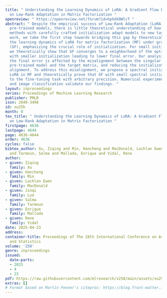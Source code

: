 ```yaml
---
title: " Understanding the Learning Dynamics of LoRA: A Gradient Flow Perspective
  on Low-Rank Adaptation in Matrix Factorization "
openreview: " https://openreview.net/forum?id=hphdX8WlcT "
abstract: " Despite the empirical success of Low-Rank Adaptation (LoRA) in fine-tuning
  pre-trained models, there is little theoretical understanding of how first-order
  methods with carefully crafted initialization adapt models to new tasks. In this
  work, we take the first step towards bridging this gap by theoretically analyzing
  the learning dynamics of LoRA for matrix factorization (MF) under gradient flow
  (GF), emphasizing the crucial role of initialization. For small initialization,
  we theoretically show that GF converges to a neighborhood of the optimal solution,
  with smaller initialization leading to lower final error. Our analysis shows that
  the final error is affected by the misalignment between the singular spaces of the
  pre-trained model and the target matrix, and reducing the initialization scale improves
  alignment. To address this misalignment, we propose a spectral initialization for
  LoRA in MF and theoretically prove that GF with small spectral initialization converges
  to the fine-tuning task with arbitrary precision. Numerical experiments from MF
  and image classification validate our findings. "
layout: inproceedings
series: Proceedings of Machine Learning Research
publisher: PMLR
issn: 2640-3498
id: xu25h
month: 0
tex_title: " Understanding the Learning Dynamics of LoRA: A Gradient Flow Perspective
  on Low-Rank Adaptation in Matrix Factorization "
firstpage: 4636
lastpage: 4644
page: 4636-4644
order: 4636
cycles: false
bibtex_author: Xu, Ziqing and Min, Hancheng and MacDonald, Lachlan Ewen and Luo, Jinqi
  and Tarmoun, Salma and Mallada, Enrique and Vidal, Rene
author:
- given: Ziqing
  family: Xu
- given: Hancheng
  family: Min
- given: Lachlan Ewen
  family: MacDonald
- given: Jinqi
  family: Luo
- given: Salma
  family: Tarmoun
- given: Enrique
  family: Mallada
- given: Rene
  family: Vidal
date: 2025-04-23
address:
container-title: Proceedings of The 28th International Conference on Artificial Intelligence
  and Statistics
volume: '258'
genre: inproceedings
issued:
  date-parts:
  - 2025
  - 4
  - 23
pdf: https://raw.githubusercontent.com/mlresearch/v258/main/assets/xu25h/xu25h.pdf
extras: []
# Format based on Martin Fenner's citeproc: https://blog.front-matter.io/posts/citeproc-yaml-for-bibliographies/
---
```

